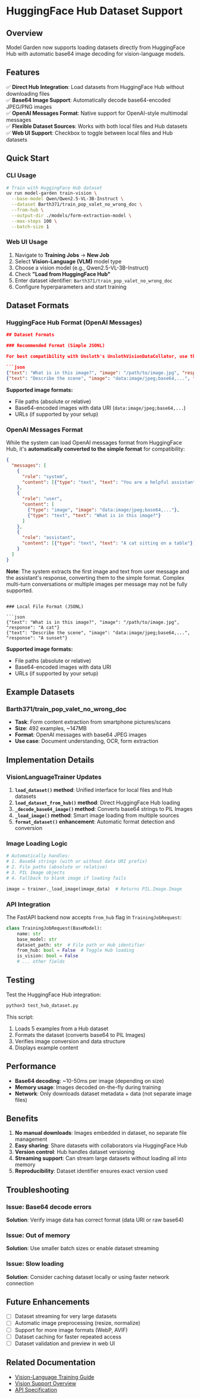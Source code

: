 # HuggingFace Hub Dataset Support

## Overview

Model Garden now supports loading datasets directly from HuggingFace Hub with automatic base64 image decoding for vision-language models.

## Features

✅ **Direct Hub Integration**: Load datasets from HuggingFace Hub without downloading files  
✅ **Base64 Image Support**: Automatically decode base64-encoded JPEG/PNG images  
✅ **OpenAI Messages Format**: Native support for OpenAI-style multimodal messages  
✅ **Flexible Dataset Sources**: Works with both local files and Hub datasets  
✅ **Web UI Support**: Checkbox to toggle between local files and Hub datasets  

## Quick Start

### CLI Usage

```bash
# Train with HuggingFace Hub dataset
uv run model-garden train-vision \
  --base-model Qwen/Qwen2.5-VL-3B-Instruct \
  --dataset Barth371/train_pop_valet_no_wrong_doc \
  --from-hub \
  --output-dir ./models/form-extraction-model \
  --max-steps 100 \
  --batch-size 1
```

### Web UI Usage

1. Navigate to **Training Jobs** → **New Job**
2. Select **Vision-Language (VLM)** model type
3. Choose a vision model (e.g., Qwen2.5-VL-3B-Instruct)
4. Check **"Load from HuggingFace Hub"**
5. Enter dataset identifier: `Barth371/train_pop_valet_no_wrong_doc`
6. Configure hyperparameters and start training

## Dataset Formats

### HuggingFace Hub Format (OpenAI Messages)

```json
## Dataset Formats

### Recommended Format (Simple JSONL)

For best compatibility with Unsloth's UnslothVisionDataCollator, use this simple format:

```json
{"text": "What is in this image?", "image": "/path/to/image.jpg", "response": "A cat"}
{"text": "Describe the scene", "image": "data:image/jpeg;base64,...", "response": "A sunset"}
```

**Supported image formats:**
- File paths (absolute or relative)
- Base64-encoded images with data URI (`data:image/jpeg;base64,...`)
- URLs (if supported by your setup)

### OpenAI Messages Format

While the system can load OpenAI messages format from HuggingFace Hub, it's **automatically converted to the simple format** for compatibility:

```json
{
  "messages": [
    {
      "role": "system",
      "content": [{"type": "text", "text": "You are a helpful assistant."}]
    },
    {
      "role": "user",
      "content": [
        {"type": "image", "image": "data:image/jpeg;base64,..."},
        {"type": "text", "text": "What is in this image?"}
      ]
    },
    {
      "role": "assistant",
      "content": [{"type": "text", "text": "A cat sitting on a table"}]
    }
  ]
}
```

**Note**: The system extracts the first image and text from user message and the assistant's response, converting them to the simple format. Complex multi-turn conversations or multiple images per message may not be fully supported.
```

### Local File Format (JSONL)

```json
{"text": "What is in this image?", "image": "/path/to/image.jpg", "response": "A cat"}
{"text": "Describe the scene", "image": "data:image/jpeg;base64,...", "response": "A sunset"}
```

**Supported image formats:**
- File paths (absolute or relative)
- Base64-encoded images with data URI
- URLs (if supported by your setup)

## Example Datasets

### Barth371/train_pop_valet_no_wrong_doc
- **Task**: Form content extraction from smartphone pictures/scans
- **Size**: 492 examples, ~147MB
- **Format**: OpenAI messages with base64 JPEG images
- **Use case**: Document understanding, OCR, form extraction

## Implementation Details

### VisionLanguageTrainer Updates

1. **`load_dataset()` method**: Unified interface for local files and Hub datasets
2. **`load_dataset_from_hub()` method**: Direct HuggingFace Hub loading
3. **`_decode_base64_image()` method**: Converts base64 strings to PIL Images
4. **`_load_image()` method**: Smart image loading from multiple sources
5. **`format_dataset()` enhancement**: Automatic format detection and conversion

### Image Loading Logic

```python
# Automatically handles:
# 1. Base64 strings (with or without data URI prefix)
# 2. File paths (absolute or relative)
# 3. PIL Image objects
# 4. Fallback to blank image if loading fails

image = trainer._load_image(image_data)  # Returns PIL.Image.Image
```

### API Integration

The FastAPI backend now accepts `from_hub` flag in `TrainingJobRequest`:

```python
class TrainingJobRequest(BaseModel):
    name: str
    base_model: str
    dataset_path: str  # File path or Hub identifier
    from_hub: bool = False  # Toggle Hub loading
    is_vision: bool = False
    # ... other fields
```

## Testing

Test the HuggingFace Hub integration:

```bash
python3 test_hub_dataset.py
```

This script:
1. Loads 5 examples from a Hub dataset
2. Formats the dataset (converts base64 to PIL Images)
3. Verifies image conversion and data structure
4. Displays example content

## Performance

- **Base64 decoding**: ~10-50ms per image (depending on size)
- **Memory usage**: Images decoded on-the-fly during training
- **Network**: Only downloads dataset metadata + data (not separate image files)

## Benefits

1. **No manual downloads**: Images embedded in dataset, no separate file management
2. **Easy sharing**: Share datasets with collaborators via HuggingFace Hub
3. **Version control**: Hub handles dataset versioning
4. **Streaming support**: Can stream large datasets without loading all into memory
5. **Reproducibility**: Dataset identifier ensures exact version used

## Troubleshooting

### Issue: Base64 decode errors
**Solution**: Verify image data has correct format (data URI or raw base64)

### Issue: Out of memory
**Solution**: Use smaller batch sizes or enable dataset streaming

### Issue: Slow loading
**Solution**: Consider caching dataset locally or using faster network connection

## Future Enhancements

- [ ] Dataset streaming for very large datasets
- [ ] Automatic image preprocessing (resize, normalize)
- [ ] Support for more image formats (WebP, AVIF)
- [ ] Dataset caching for faster repeated access
- [ ] Dataset validation and preview in web UI

## Related Documentation

- [Vision-Language Training Guide](docs/08-vision-language-training.md)
- [Vision Support Overview](VISION_SUPPORT.md)
- [API Specification](docs/03-api-specification.md)
